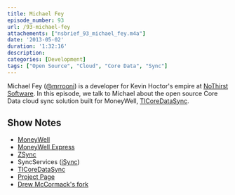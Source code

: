 ```yaml
---
title: Michael Fey
episode_number: 93
url: /93-michael-fey
attachements: ["nsbrief_93_michael_fey.m4a"]
date: '2013-05-02'
duration: '1:32:16'
description:
categories: [Development]
tags: ["Open Source", "Cloud", "Core Data", "Sync"]
---
```


Michael Fey ([@mrrooni](http://twitter.com/mrrooni)) is a developer for Kevin Hoctor's empire at [NoThirst Software](http://nothirst.com). In this episode, we talk to Michael about the open source Core Data cloud sync solution built for MoneyWell, [TICoreDataSync](https://github.com/nothirst/TICoreDataSync).

## Show Notes
- [MoneyWell](http://nothirst.com/moneywell/)
- [MoneyWell Express](http://nothirst.com/moneywellexpress/)
- [ZSync](https://github.com/mzarra/ZSync)
- SyncServices ([iSync](http://en.wikipedia.org/wiki/ISync))
- [TICoreDataSync](https://github.com/nothirst/TICoreDataSync)
- [Project Page](http://timisted.github.com/TICoreDataSync/)
- [Drew McCormack's fork](https://github.com/drewmccormack/TICoreDataSync)
